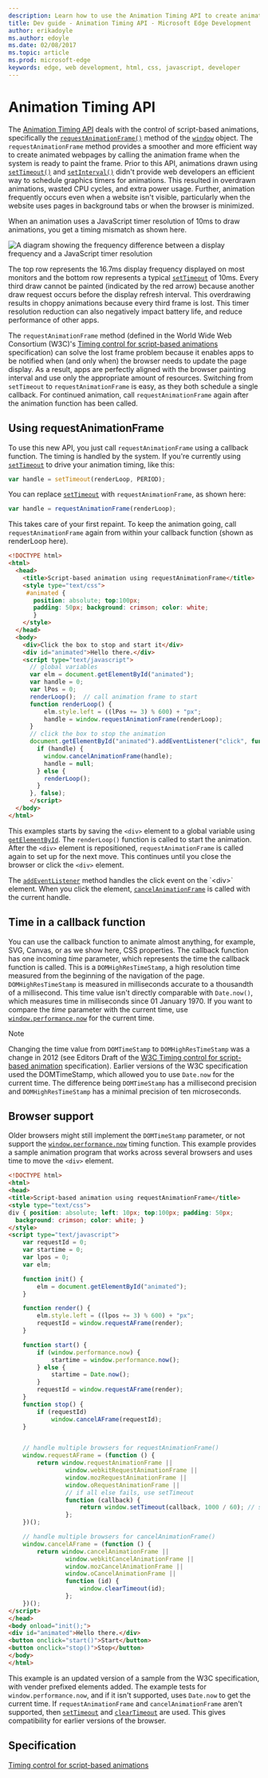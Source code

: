 ---description: Learn how to use the Animation Timing API to create animated webpages.
title: Dev guide - Animation Timing API - Microsoft Edge Development
author: erikadoyle
ms.author: edoyle
ms.date: 02/08/2017
ms.topic: article
ms.prod: microsoft-edge
keywords: edge, web development, html, css, javascript, developer
---# Animation Timing APIThe [Animation Timing API](https://msdn.microsoft.com/library/hh772738(v=vs.85).aspx) deals with the control of script-based animations, specifically the [`requestAnimationFrame()`](https://msdn.microsoft.com/library/hh773174(v=vs.85).aspx) method of the [`window`](https://msdn.microsoft.com/library/ms535873(v=vs.85).aspx) object. The `requestAnimationFrame` method provides a smoother and more efficient way to create animated webpages by calling the animation frame when the system is ready to paint the frame. Prior to this API, animations drawn using [`setTimeout()`](https://msdn.microsoft.com/library/ms536753(v=vs.85).aspxd) and [`setInterval()`](https://msdn.microsoft.com/library/ms536749(v=vs.85).aspx) didn't provide web developers an efficient way to schedule graphics timers for animations. This resulted in overdrawn animations, wasted CPU cycles, and extra power usage. Further, animation frequently occurs even when a website isn't visible, particularly when the website uses pages in background tabs or when the browser is minimized.When an animation uses a JavaScript timer resolution of 10ms to draw animations, you get a timing mismatch as shown here.![A diagram showing the frequency difference between a display frequency and a JavaScript timer resolution](./../media/ie10devguide_ppb4_9perf_image1.png)The top row represents the 16.7ms display frequency displayed on most monitors and the bottom row represents a typical [`setTimeout`](http://go.microsoft.com/fwlink/p/?LinkID=233102) of 10ms. Every third draw cannot be painted (indicated by the red arrow) because another draw request occurs before the display refresh interval. This overdrawing results in choppy animations because every third frame is lost. This timer resolution reduction can also negatively impact battery life, and reduce performance of other apps.The `requestAnimationFrame` method (defined in the World Wide Web Consortium (W3C)'s [Timing control for script-based animations](http://go.microsoft.com/fwlink/p/?LinkID=229562) specification) can solve the lost frame problem because it enables apps to be notified when (and only when) the browser needs to update the page display. As a result, apps are perfectly aligned with the browser painting interval and use only the appropriate amount of resources. Switching from `setTimeout` to `requestAnimationFrame` is easy, as they both schedule a single callback. For continued animation, call `requestAnimationFrame` again after the animation function has been called.## Using requestAnimationFrameTo use this new API, you just call `requestAnimationFrame` using a callback function. The timing is handled by the system. If you're currently using [`setTimeout`](https://msdn.microsoft.com/library/ms536753) to drive your animation timing, like this:```jsvar handle = setTimeout(renderLoop, PERIOD);```You can replace [`setTimeout`](http://go.microsoft.com/fwlink/p/?LinkID=233102) with `requestAnimationFrame`, as shown here:```jsvar handle = requestAnimationFrame(renderLoop);```This takes care of your first repaint. To keep the animation going, call `requestAnimationFrame` again from within your callback function (shown as renderLoop here).```html<!DOCTYPE html><html>  <head>    <title>Script-based animation using requestAnimationFrame</title>    <style type="text/css">     #animated {       position: absolute; top:100px;       padding: 50px; background: crimson; color: white;       }    </style>  </head>  <body>    <div>Click the box to stop and start it</div>    <div id="animated">Hello there.</div>    <script type="text/javascript">      // global variables      var elm = document.getElementById("animated");      var handle = 0;      var lPos = 0;      renderLoop();  // call animation frame to start      function renderLoop() {          elm.style.left = ((lPos += 3) % 600) + "px";          handle = window.requestAnimationFrame(renderLoop);      }      // click the box to stop the animation      document.getElementById("animated").addEventListener("click", function () {        if (handle) {          window.cancelAnimationFrame(handle);          handle = null;        } else {          renderLoop();        }      }, false);      </script>  </body></html>```This examples starts by saving the `<div>` element to a global variable using [`getElementById`](https://msdn.microsoft.com/library/ms536437(v=vs.85).aspx). The `renderLoop()` function is called to start the animation. After the `<div>` element is repositioned, `requestAnimationFrame` is called again to set up for the next move. This continues until you close the browser or click the `<div>` element.The [`addEventListener`](https://msdn.microsoft.com/library/ff975245(v=vs.85).aspx) method handles the click event on the `<div>` element. When you click the element, [`cancelAnimationFrame`](https://msdn.microsoft.com/library/hh773172(v=vs.85).aspx) is called with the current handle.## Time in a callback functionYou can use the callback function to animate almost anything, for example, SVG, Canvas, or as we show here, CSS properties. The callback function has one incoming *time* parameter, which represents the time the callback function is called. This is a `DOMHighResTimeStamp`, a high resolution time measured from the beginning of the navigation of the page. `DOMHighResTimeStamp` is measured in milliseconds accurate to a thousandth of a millisecond. This time value isn't directly comparable with `Date.now()`, which measures time in milliseconds since 01 January 1970. If you want to compare the *time* parameter with the current time, use [`window.performance.now`](https://msdn.microsoft.com/library/hh973355(v=vs.85).aspx) for the current time.> [!NOTE]> Changing the time value from `DOMTimeStamp` to `DOMHighResTimeStamp` was a change in 2012 (see Editors Draft of the [W3C Timing control for script-based animation](http://go.microsoft.com/fwlink/p/?LinkID=229562) specification). Earlier versions of the W3C specification used the DOMTimeStamp, which allowed you to use `Date.now` for the current time. The difference being `DOMTimeStamp` has a millisecond precision and `DOMHighResTimeStamp` has a minimal precision of ten microseconds.## Browser supportOlder browsers might still implement the `DOMTimeStamp` parameter, or not support the [`window.performance.now`](https://msdn.microsoft.com/library/hh973355(v=vs.85).aspx) timing function. This example provides a sample animation program that works across several browsers and uses time to move the `<div>` element.```html<!DOCTYPE html><html><head><title>Script-based animation using requestAnimationFrame</title><style type="text/css">div { position: absolute; left: 10px; top:100px; padding: 50px;  background: crimson; color: white; }</style><script type="text/javascript">    var requestId = 0;    var startime = 0;    var lpos = 0;    var elm;    function init() {        elm = document.getElementById("animated");    }    function render() {        elm.style.left = ((lpos += 3) % 600) + "px";        requestId = window.requestAFrame(render);    }    function start() {        if (window.performance.now) {            startime = window.performance.now();        } else {            startime = Date.now();        }        requestId = window.requestAFrame(render);    }    function stop() {        if (requestId)            window.cancelAFrame(requestId);            }    // handle multiple browsers for requestAnimationFrame()    window.requestAFrame = (function () {        return window.requestAnimationFrame ||                window.webkitRequestAnimationFrame ||                window.mozRequestAnimationFrame ||                window.oRequestAnimationFrame ||                // if all else fails, use setTimeout                function (callback) {                    return window.setTimeout(callback, 1000 / 60); // shoot for 60 fps                };    })();    // handle multiple browsers for cancelAnimationFrame()    window.cancelAFrame = (function () {        return window.cancelAnimationFrame ||                window.webkitCancelAnimationFrame ||                window.mozCancelAnimationFrame ||                window.oCancelAnimationFrame ||                function (id) {                    window.clearTimeout(id);                };    })();</script></head><body onload="init();"><div id="animated">Hello there.</div><button onclick="start()">Start</button><button onclick="stop()">Stop</button></body></html>```This example is an updated version of a sample from the W3C specification, with vender prefixed elements added. The example tests for `window.performance.now`, and if it isn't supported, uses `Date.now` to get the current time. If `requestAnimationFrame` and `cancelAnimationFrame` aren't supported, then [`setTimeout`](https://msdn.microsoft.com/library/ms536753(v=vs.85).aspx) and [`clearTimeout`](https://msdn.microsoft.com/library/ms536357(v=vs.85).aspx) are used. This gives compatibility for earlier versions of the browser.## Specification[Timing control for script-based animations](https://www.w3.org/TR/animation-timing/)